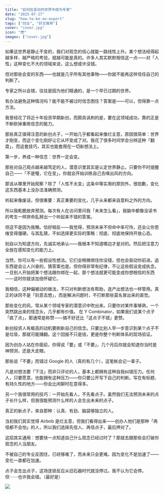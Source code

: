 ```yaml
---
title: "如何在变动的世界中成为专家"
date: "2025-07-27"
slug: "how-to-be-an-expert"
tags: ["创业", "好文推荐"]
cover: "cover.jpg"
icon: "😎"
images: ["cover.jpg"]
---
```

如果这世界是静止不变的，我们对观念的信心就能一路线性上升。某个想法经得起越多样、越严格的考验，就越可能是真的。许多人其实默默相信这一点——对「人性」这种变化不大的领域来说，这么想或许没错。



但对那些会变的东西——也就是几乎所有其他事物——你就不能再这样信任自己的判断了。



专家之所以会错，往往是因为他们精通的，是一个早已过期的世界。



有办法避免这种情况吗？能不能不被过时信念困住？答案是——可以，但得靠一点方法。



我曾经花了将近十年投资早期新创，而颇具讽刺的是，要在这领域成功，靠的正是不断砍掉重练信念的能力。



那些真正值得注意的新创点子，一开始几乎都看起来像烂主意，原因很简单：世界才刚变，而这个变化刚好让它从坏变成了对。我花了很多时间学会分辨这种「翻盘」，而这套技巧，其实也能套用在一切新想法上。



第一步，养成一种信念：世界一定会变。



那些对自己观点越来越笃定的人，潜意识里其实是认定世界静止。只要你不时提醒自己——「不是喔，它在变」，你就会开始训练自己去嗅出风的方向。



那该从哪里开始观察？除了「人性不太变」这条中等实用的原则外，很抱歉，变化这东西基本上没办法准确预测。



听起来像废话，但很重要：真正重要的变化，几乎从来都来自意料之外的方向。



所以我乾脆放弃预测。每次有人在访问里问我「未来怎么看」，我脑中都像没读书的考生一样拼命乱掰出一个听起来不错的答案。



但这不是因为我懒。恰好相反——我觉得，预测未来不但命中率可怜，还会让你思维变得僵硬。与其乱猜，不如选择更实际的策略：彻底、彻底地保持开放心态。



别自以为知道方向，先诚实地承认——我根本不知道哪边才是对的。然后把注意力全放在感知变化的能力上。



当然，你可以有一些假设性想法。它们会稍微绑住你没错，但也会驱动你前进。追东西是会让人兴奋的，猜答案也是。但你得非常有纪律，不让这些假设变成执念。
一旦别人开始把某个想法跟你绑在一起，那个想法就更可能变成你想相信的东西——这时你就该加倍怀疑它。



我相信，这种偏被动的做法，不只对判断想法有帮助，连产出想法也一样管用。真正的诀窍不是「刻意去想」，而是解决问题时，不打断那些莫名冒出来的直觉。



那些变化的风，常从某个领域专家的潜意识中吹出来。只要你对某件事够熟，一个突然跳出来的怪念头，几乎都有价值。
在 Y Combinator，如果我们说某个点子「疯了点」，那通常是称赞——搞不好还比「这点子不错」更赞。



新创投资人有极高的动机要刷新自己的信念。只要比别人早一步意识到某个点子不是垃圾，那就可能赚翻。这个回报不只是钱，更是你整个判断体系的现场验证。



因为创办人站在你面前，你得说「要」或「不要」，几个月后你就会知道你当时是神预测，还是大走眼。



那些说「不要」而错过 Google 的人（真的有几个），这笔帐会记一辈子。



凡是对想法要「下注」而非只评论的人，基本上都拥有这种自我纠错压力。任何人，只要愿意，也能拥有这种压力——你只要公开写下自己的判断。写在有标题、有持久性的地方——你会比闲聊时在意得多。



另一个我很常用的技巧：一开始先看人，不先看点子。虽然我们无法预测未来的点子长什么样，但我很能预测什么样的人会生出未来的点子。



真正的新点子，来自那种：认真、有劲、脑袋够独立的人。



当初我们其实觉得 Airbnb 是烂主意，但我们看得出来——创办人他们是那种「再怪都不会怕」的人，所以我们选择先信人、再信点子，最后押对了。



这招其实通用：想要快一点知道自己什么观念已经过时了？那就去跟那些会打破你观念的人当朋友。



不被自己的专业反困住，已经够难了，而未来只会更难。因为变化不是加速了——变化一直都在加速。



点子会生出点子，这场连锁反应从旧石器时代就没停过。我不认为它会停。
但⋯⋯也许我会错。（最好是）




![](https://prod-files-secure.s3.us-west-2.amazonaws.com/112d0858-5090-4d34-a606-b75eb8d65fd2/46476355-9cf3-4e99-9b7a-3531bc426380/1000202064.png?X-Amz-Algorithm=AWS4-HMAC-SHA256&X-Amz-Content-Sha256=UNSIGNED-PAYLOAD&X-Amz-Credential=ASIAZI2LB466URM5IYAT%2F20250813%2Fus-west-2%2Fs3%2Faws4_request&X-Amz-Date=20250813T042424Z&X-Amz-Expires=3600&X-Amz-Security-Token=IQoJb3JpZ2luX2VjENz%2F%2F%2F%2F%2F%2F%2F%2F%2F%2FwEaCXVzLXdlc3QtMiJHMEUCIFzAbPTxXaWiDqs3JAV6N%2Fkr7WL4C27opRjVmwZXoh6kAiEAliOYmHVusI%2FQw2pwY2XpZ4Ep%2BOssud%2FPGJmHf550CyIq%2FwMIJRAAGgw2Mzc0MjMxODM4MDUiDJMAw0bUpjflpLFExSrcA1%2BdPbxpg2YHP4mYgSgmErXyTfUE2MBwEoAmJGZy2PTaHOxyRxa99dpGqq4QNRMz8TAUXC57Xu4%2BESCuAEBlYIIzGafLSjgK%2B9hi2wdwIzWrbDteJy7Ml77Yg%2FDzBpv%2FH0IQhx2ET%2BVyLs1QnHCuRCMAh8sB86X18rbPlTmAK6Qe0%2BRKeJ50G0FWowMO1kFt3%2FJJXgxOFRpNBqZgMgj%2Fzz4tfnMfYK%2F2Y0s8vhgwt8A8QYY0QFiBCu3hV2z%2Fh%2BWno%2FM%2BzjeiDzJqjtRAc5QSOgtBrkBNvqnTpcoDcorkIdhRIlr%2BAk7I5SUfOdiiI%2BthwyHGE%2F%2FgrCMteTTSVCVXkGnIeeJ6Kgq1IHu4xtuY%2BMP%2BzJzdEZoBPJT8wedQ4FC%2FzFwJjhKHMX1xQqogHVOyOfqyaYCn52%2BTjJHmEm31zCz1eQ%2BVxD5NkRvxzk6IAbGe%2Fqi7hDSdCcHeGm%2BGSNEuQ%2F69ydD5iiHX9OV9dVJURDkook6B%2FTdntH2ECyCvksm6WIhP98bOBu9gXPJJmIuxDhAKTAEOG3zqopCzWu95iOh%2BCQ7tQycXBZc3nbGa0r5MHojEL%2Biy5FHUMB6lQWHtV6V4Y84ZvIc3uVnmpDf3%2F18VxY06ZsgNoQGMyx8yMI6S8MQGOqUBOFVRGeBUd3tcLzsocQqB0pPOAL%2F%2BcUcCqLZtIMhom%2FW6pJw72%2BGtQcHSNJyn10b73HuFYAnj5ue%2F7%2Fh2OtZeiHv4%2BsJG%2F8wzc7vzI69pGMZl6ZQFlGF0ubKXv5YE30YDwAeU9l7durornLn3JnPR%2FadL7d2CpQyWcizg9MJPZ3OxvM9SN1ted5MYEMLxmqdCVA7usld4nWsoYmMskwYNAUeAWZzk&X-Amz-Signature=e59b4b1a82a4d0d75fa3759f7933a70510c37810823e3598676acc79d6989a76&X-Amz-SignedHeaders=host&x-amz-checksum-mode=ENABLED&x-id=GetObject)

